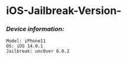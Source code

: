# iOS-Jailbreak-Version-
### **_Device information:_**
```
Model: iPhone11
OS: iOS 14.0.1
Jailbreak: unc0ver 8.0.2

```


